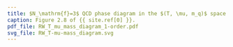 ```yaml
---
title: $N_\mathrm{f}=3$ QCD phase diagram in the $(T, \mu, m_q)$ space on coarse lattices
caption: Figure 2.8 of {{ site.ref[0] }}.
pdf_file: RW_T_mu_mass_diagram_1-order.pdf
svg_file: RW_T-mu-mass_diagram.svg
---
```

